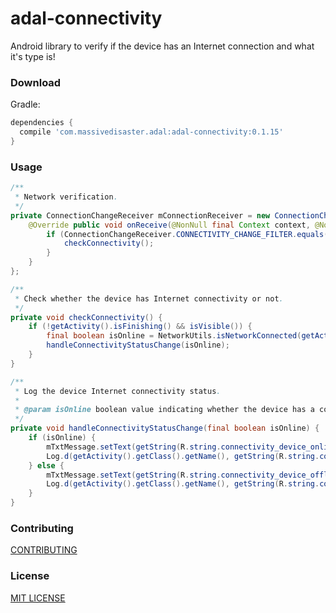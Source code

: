 # adal-connectivity
Android library to verify if the device has an Internet connection and what it's type is!

### Download

Gradle:

```gradle
dependencies {
  compile 'com.massivedisaster.adal:adal-connectivity:0.1.15'
}
```
### Usage

```java
/**
 * Network verification.
 */
private ConnectionChangeReceiver mConnectionReceiver = new ConnectionChangeReceiver() {
    @Override public void onReceive(@NonNull final Context context, @NonNull final Intent intent) {
        if (ConnectionChangeReceiver.CONNECTIVITY_CHANGE_FILTER.equals(intent.getAction())) {
            checkConnectivity();
        }
    }
};

/**
 * Check whether the device has Internet connectivity or not.
 */
private void checkConnectivity() {
    if (!getActivity().isFinishing() && isVisible()) {
        final boolean isOnline = NetworkUtils.isNetworkConnected(getActivity());
        handleConnectivityStatusChange(isOnline);
    }
}

/**
 * Log the device Internet connectivity status.
 *
 * @param isOnline boolean value indicating whether the device has a connection established or not.
 */
private void handleConnectivityStatusChange(final boolean isOnline) {
    if (isOnline) {
        mTxtMessage.setText(getString(R.string.connectivity_device_online));
        Log.d(getActivity().getClass().getName(), getString(R.string.connectivity_device_online));
    } else {
        mTxtMessage.setText(getString(R.string.connectivity_device_offline));
        Log.d(getActivity().getClass().getName(), getString(R.string.connectivity_device_offline));
    }
}
```

### Contributing
[CONTRIBUTING](../CONTRIBUTING.md)

### License
[MIT LICENSE](../LICENSE.md)
